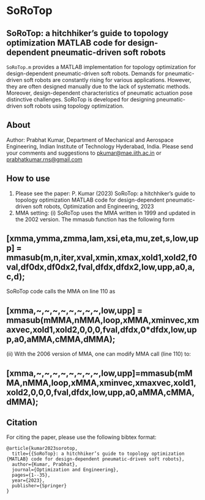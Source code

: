 # SoRoTop
## SoRoTop: a hitchhiker’s guide to topology optimization MATLAB code for design-dependent pneumatic-driven soft robots
`SoRoTop.m` provides a MATLAB implementation for topology optimization for design-dependent pneumatic-driven soft robots. Demands for pneumatic-driven soft robots are constantly rising for various applications. However, they are often designed manually due to the lack of systematic methods. Moreover, design-dependent characteristics of pneumatic actuation pose distinctive challenges. SoRoTop is developed for designing pneumatic-driven soft robots using topology optimization.
## About
Author: Prabhat Kumar, Department of Mechanical and Aerospace Engineering, Indian Institute of Technology Hyderabad, India. Please send your comments and suggestions to  pkumar@mae.iith.ac.in or prabhatkumar.rns@gmail.com
## How to use
1. Please see the paper: P. Kumar (2023) SoRoTop: a hitchhiker’s guide to topology optimization MATLAB code for design-dependent pneumatic-driven soft robots,  Optimization and Engineering, 2023
2. MMA setting:
(i) SoRoTop uses the MMA written in 1999 and updated in the 2002 version. The mmasub function has the following form
## [xmma,ymma,zmma,lam,xsi,eta,mu,zet,s,low,upp] = mmasub(m,n,iter,xval,xmin,xmax,xold1,xold2,f0val,df0dx,df0dx2,fval,dfdx,dfdx2,low,upp,a0,a,c,d);
 SoRoTop code calls the MMA on line 110 as
## [xmma,~,~,~,~,~,~,~,~,low,upp] = mmasub(mMMA,nMMA,loop,xMMA,xminvec,xmaxvec,xold1,xold2,0,0,0,fval,dfdx,0*dfdx,low,upp,a0,aMMA,cMMA,dMMA);
(ii) 
With the 2006 version of MMA, one can modify MMA call (line 110) to:
## [xmma,~,~,~,~,~,~,~,~,low,upp]=mmasub(mMMA,nMMA,loop,xMMA,xminvec,xmaxvec,xold1,xold2,0,0,0,fval,dfdx,low,upp,a0,aMMA,cMMA,dMMA);
## Citation
For citing the paper, please use the following bibtex format:
```
@article{kumar2023sorotop,
  title={{SoRoTop}: a hitchhiker’s guide to topology optimization {MATLAB} code for design-dependent pneumatic-driven soft robots},
  author={Kumar, Prabhat},
  journal={Optimization and Engineering},
  pages={1--35},
  year={2023},
  publisher={Springer}
}
```
